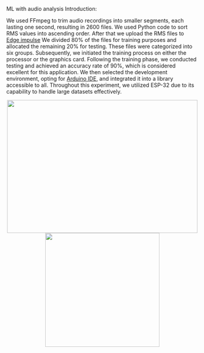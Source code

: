 ML with audio analysis
Introduction:

We used FFmpeg to trim audio recordings into smaller segments, each lasting one second, resulting in 2600 files. 
We used Python code to sort RMS values into ascending order.
After that we upload the RMS files to [Edge impulse](https://edgeimpulse.com/)
We divided 80% of the files for training purposes and allocated the remaining 20% for testing. 
These files were categorized into six groups.
Subsequently, we initiated the training process on either the processor or the graphics card.
Following the training phase, we conducted testing and achieved an accuracy rate of 90%, which is considered excellent for this application.
We then selected the development environment, opting for [Arduino IDE](https://www.arduino.cc/en/software), and integrated it into a library accessible to all.
Throughout this experiment, we utilized ESP-32 due to its capability to handle large datasets effectively.
<div id="header" align="center">
  <img src="https://diyi0t.com/wp-content/uploads/2020/12/Sound-Sensor-ESP32-ESP-WROOM-32-_Steckplatine.png" width="500" 400 height="350"//>
</div>

<div align="center">
  <img src="https://media.tenor.com/iNk-1osmqAsAAAAi/arduino.gif="600" height="300"/>
</div>

